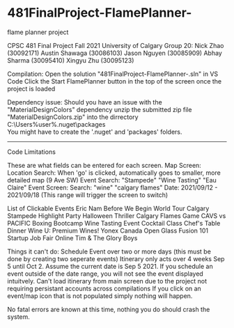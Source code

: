 # 481FinalProject-FlamePlanner-
flame planner project

CPSC 481 Final Project Fall 2021
University of Calgary
Group 20:
	Nick Zhao  	(30092171)
	Austin Shawaga  (30086103)
	Jason Nguyen	(30085909)
	Abhay Sharma	(30095410)
	Xingyu Zhu	(30095123)


Compilation:
	Open the solution "481FinalProject-FlamePlanner-.sln" in VS Code
	Click the Start FlamePlanner button in the top of the screen once the project is loaded

Dependency issue:
	Should you have an issue with the "MaterialDesignColors" dependency unzip the submitted zip file "MaterialDesignColors.zip"
	into the dirrectory C:\Users\%user%\.nuget\packages\
	You might have to create the '.nuget' and 'packages' folders.

------------------
Code Limitations

These are what fields can be entered for each screen.
	Map Screen:
		Location Search: When 'go' is clicked, automatically goes to smaller, more detailed map (9 Ave SW)
		Event Search:
			"Stampede"
			"Wine Tasting"
			"Eau Claire"
	Event Screen:
		Search:
			"wine"
			"calgary flames"
		Date:
			2021/09/12 - 2021/09/18 (This range will trigger the screen to switch)

List of Clickable Events
	Eric Nam Before We Begin World Tour
	Calgary Stampede Highlight Party
	Halloween Thriller
	Calgary Flames Game
	CAVS vs PACIFIC
	Boxing Bootcamp
	Wine Tasting Event
	Cocktail Class
	Chef's Table Dinner
	Wine U: Premium Wines!
	Yonex Canada Open
	Glass Fusion 101
	Startup Job Fair Online
	Tim & The Glory Boys

Things it can't do:
	Schedule Event over two or more days (this must be done by creating two seperate events)
	Itinerary only acts over 4 weeks Sep 5 until Oct 2. Assume the current date is Sep 5 2021.
	If you schedule an event outside of the date range, you will not see the event displayed intuitvely.
	Can't load itinerary from main screen due to the project not requiring persistant accounts across compilations
	If you click on an event/map icon that is not populated simply nothing will happen.

No fatal errors are known at this time, nothing you do should crash the system.
	
	
	
	